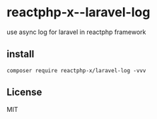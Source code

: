 # reactphp-x--laravel-log

use async log for laravel in reactphp framework

## install

```
composer require reactphp-x/laravel-log -vvv
```

## License

MIT
